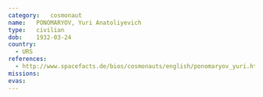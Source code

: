 ```yaml
---
category:	cosmonaut
name:	PONOMARYOV, Yuri Anatoliyevich 
type:	civilian
dob:	1932-03-24
country:
  - URS
references:
  - http://www.spacefacts.de/bios/cosmonauts/english/ponomaryov_yuri.htm
missions:
evas:
---
```

